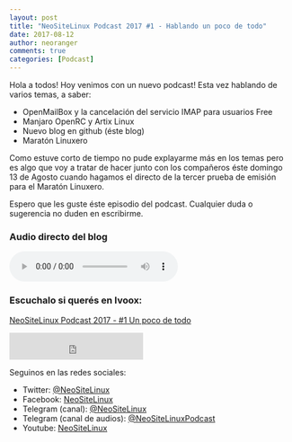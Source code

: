 ```yaml
---
layout: post
title: "NeoSiteLinux Podcast 2017 #1 - Hablando un poco de todo"
date: 2017-08-12
author: neoranger
comments: true
categories: [Podcast]
---
```


Hola a todos! Hoy venimos con un nuevo podcast! Esta vez hablando de varios temas, a saber:

* OpenMailBox y la cancelación del servicio IMAP para usuarios Free
* Manjaro OpenRC y Artix Linux
* Nuevo blog en github (éste blog)
* Maratón Linuxero

Como estuve corto de tiempo no pude explayarme más en los temas pero es algo que voy a tratar de hacer junto con los compañeros éste domingo 13 de Agosto cuando hagamos el directo de la tercer prueba de emisión para el Maratón Linuxero. 

Espero que les guste éste episodio del podcast. Cualquier duda o sugerencia no duden en escribirme.

### Audio directo del blog
<audio controls>
  <source src="https://github.com/neoranger/neoranger.github.io/blob/master/audios/2017/NeoSiteLinux%20Podcast%202017%20-%20%231.ogg?raw=true" type="audio/ogg">
Your browser does not support the audio element.
</audio>

### Escuchalo si querés en Ivoox: 
<a href="http://ar.ivoox.com/es/neositelinux-podcast-2017-1-un-poco-de-audios-mp3_rf_20294550_1.html" title="NeoSiteLinux Podcast 2017 - #1 Un poco de todo">NeoSiteLinux Podcast 2017 - #1 Un poco de todo</a>

<iframe width="238" height="48" frameborder="0" allowfullscreen="" scrolling="no" src="https://ar.ivoox.com/es/player_ek_20294550_2_1.html?data=k5Wfm5mZeZGhhpywj5aXaZS1lpWah5yncZOhhpywj5eRaZi3jpWah5ynca_Z0LjW1sqwrc_p2ZC90cnHpdTojJedk5yPcYyZk5iejbrSb9HjxNSYxsqPuNDY0JKSmaiRksbjs8bbycrWcYarpJKh&"></iframe>

Seguinos en las redes sociales:
* Twitter: [@NeoSiteLinux](https://twitter.com/neositelinux)
* Facebook: [NeoSiteLinux](https://facebook.com/neositelinux)
* Telegram (canal): [@NeoSiteLinux](https://t.me/neositelinux)
* Telegram (canal de audios): [@NeoSiteLinuxPodcast](https://t.me/neositelinuxpodcast)
* Youtube: [NeoSiteLinux](https://www.youtube.com/user/neositelinux)
